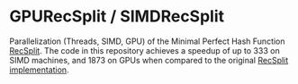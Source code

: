 # GPURecSplit / SIMDRecSplit

Parallelization (Threads, SIMD, GPU) of the Minimal Perfect Hash Function
[RecSplit](https://arxiv.org/abs/1910.06416).
The code in this repository achieves a speedup of up to 333 on SIMD machines, and 1873 on GPUs when compared
to the original [RecSplit implementation](https://github.com/vigna/sux/blob/master/sux/function/RecSplit.hpp).
